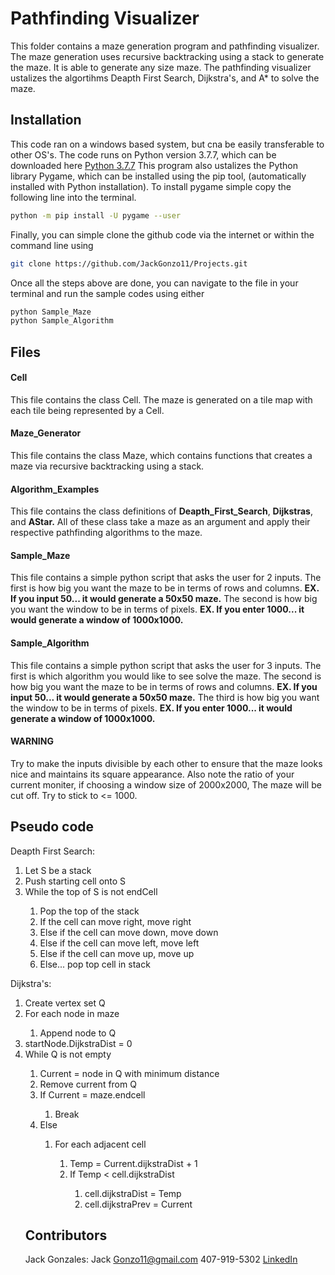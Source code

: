 # Pathfinding Visualizer
This folder contains a maze generation program and pathfinding visualizer. The maze generation uses recursive backtracking using a stack to generate the maze. It is able to generate any size maze. The pathfinding visualizer ustalizes the algortihms Deapth First Search, Dijkstra's, and A* to solve the maze. 

## Installation
This code ran on a windows based system, but cna be easily transferable to other OS's. 
The code runs on Python version 3.7.7, which can be downloaded here [Python 3.7.7](https://www.python.org/downloads/release/python-377/)
This program also ustalizes the Python library Pygame, which can be installed using the pip tool, (automatically installed with Python installation). To install pygame simple copy the following line into the terminal.
 ```bash
 python -m pip install -U pygame --user
 ```
 Finally, you can simple clone the github code via the internet or within the command line using
 ```bash
 git clone https://github.com/JackGonzo11/Projects.git
 ```
 Once all the steps above are done, you can navigate to the file in your terminal and run the sample codes using either
 ```bash
python Sample_Maze
python Sample_Algorithm
 ```

## Files
#### Cell	
This file contains the class Cell. The maze is generated on a tile map with each tile being represented by a Cell.

#### Maze_Generator		
This file contains the class Maze, which contains functions that creates a maze via recursive backtracking using a stack.

#### Algorithm_Examples
This file contains the class definitions of **Deapth_First_Search**, **Dijkstras**, and **AStar.** All of these class take a maze as an argument and apply their respective pathfinding algorithms to the maze. 


#### Sample_Maze	
This file contains a simple python script that asks the user for 2 inputs. The first is how big you want the maze to be in terms of rows and columns. **EX. If you input 50... it would generate a 50x50 maze.** The second is how big you want the window to be in terms of pixels. **EX. If you enter 1000... it would generate a window of 1000x1000.**

#### Sample_Algorithm 
This file contains a simple python script that asks the user for 3 inputs. The first is which algorithm you would like to see solve the maze. The second is how big you want the maze to be in terms of rows and columns. **EX. If you input 50... it would generate a 50x50 maze.** The third is how big you want the window to be in terms of pixels. **EX. If you enter 1000... it would generate a window of 1000x1000.** 

#### WARNING
 Try to make the inputs divisible by each other to ensure that the maze looks nice and 		maintains its square appearance. Also note the ratio of your current moniter, if choosing a 	window size of 2000x2000, The maze will be cut off. Try to stick to <= 1000.

## Pseudo code
Deapth First Search:
<ol>
<li>Let S be a stack</li>
<li>Push starting cell onto S</li>
<li>While the top of S is not endCell</li>
<ol>
<li>Pop the top of the stack </li>
<li>If the cell can move right, move right</li>
<li>Else if the cell can move down, move down </li>
<li>Else if the cell can move left, move left </li>
<li>Else if the cell can move up, move up </li>
<li>Else... pop top cell in stack </li>
</ol>
</ol>

Dijkstra's:
<ol>
<li>Create vertex set Q</li>
<li>For each node in maze</li>
<ol>
<li>Append node to Q</li>
</ol>
<li>startNode.DijkstraDist = 0</li>
<li>While Q is not empty</li>
<ol>
<li>Current = node in Q with minimum distance</li>
<li>Remove current from Q</li>
<li>If Current = maze.endcell</li>
<ol>
<li>Break</li>
</ol>
<li>Else</li>
<ol>
<li>For each adjacent cell</li>
<ol>
<li>Temp = Current.dijkstraDist + 1</li>
<li>If Temp < cell.dijkstraDist</li>
<ol>
<li>cell.dijkstraDist = Temp</li>
<li>cell.dijkstraPrev = Current</li>
</ol>
</ol>
</ol>
</ol>

## Contributors
Jack Gonzales:
	Jack Gonzo11@gmail.com
	407-919-5302
	[LinkedIn](https://www.linkedin.com/in/jackgonzales112/)